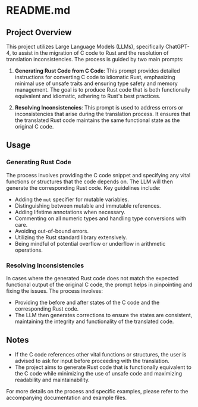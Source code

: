 # README.md

## Project Overview

This project utilizes Large Language Models (LLMs), specifically ChatGPT-4, to assist in the migration of C code to Rust and the resolution of translation inconsistencies. The process is guided by two main prompts:

1. **Generating Rust Code from C Code**: This prompt provides detailed instructions for converting C code to idiomatic Rust, emphasizing minimal use of unsafe traits and ensuring type safety and memory management. The goal is to produce Rust code that is both functionally equivalent and idiomatic, adhering to Rust's best practices.

2. **Resolving Inconsistencies**: This prompt is used to address errors or inconsistencies that arise during the translation process. It ensures that the translated Rust code maintains the same functional state as the original C code.

## Usage

### Generating Rust Code

The process involves providing the C code snippet and specifying any vital functions or structures that the code depends on. The LLM will then generate the corresponding Rust code. Key guidelines include:

- Adding the `mut` specifier for mutable variables.
- Distinguishing between mutable and immutable references.
- Adding lifetime annotations when necessary.
- Commenting on all numeric types and handling type conversions with care.
- Avoiding out-of-bound errors.
- Utilizing the Rust standard library extensively.
- Being mindful of potential overflow or underflow in arithmetic operations.

### Resolving Inconsistencies

In cases where the generated Rust code does not match the expected functional output of the original C code, the prompt helps in pinpointing and fixing the issues. The process involves:

- Providing the before and after states of the C code and the corresponding Rust code.
- The LLM then generates corrections to ensure the states are consistent, maintaining the integrity and functionality of the translated code.

## Notes

- If the C code references other vital functions or structures, the user is advised to ask for input before proceeding with the translation.
- The project aims to generate Rust code that is functionally equivalent to the C code while minimizing the use of unsafe code and maximizing readability and maintainability.

For more details on the process and specific examples, please refer to the accompanying documentation and example files.
